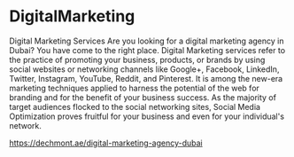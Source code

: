 # DigitalMarketing
Digital Marketing Services  Are you looking for a digital marketing agency in Dubai? You have come to the right place. Digital Marketing services refer to the practice of promoting your business, products, or brands by using social websites or networking channels like Google+, Facebook, LinkedIn, Twitter, Instagram, YouTube, Reddit, and Pinterest. It is among the new-era marketing techniques applied to harness the potential of the web for branding and for the benefit of your business success. As the majority of target audiences flocked to the social networking sites, Social Media Optimization proves fruitful for your business and even for your individual's network.


https://dechmont.ae/digital-marketing-agency-dubai
